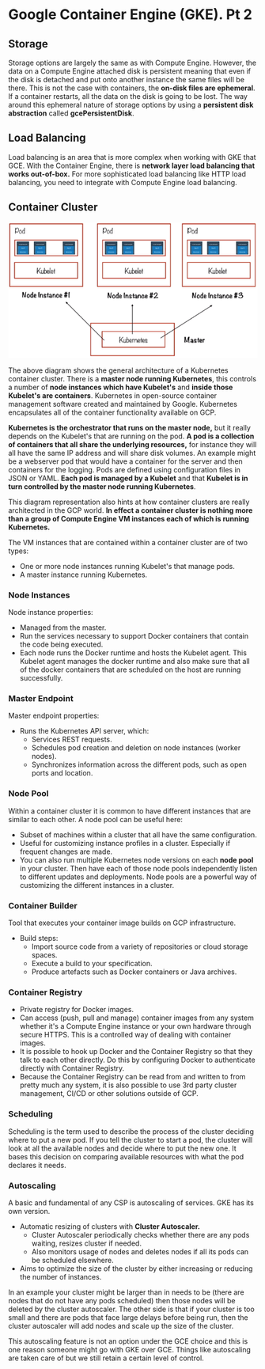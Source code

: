 # Google Container Engine (GKE). Pt 2

## Storage

Storage options are largely the same as with Compute Engine. However, the data on a Compute Engine attached disk is persistent meaning that even if the disk is detached and put onto another instance the same files will be there.
This is not the case with containers, the **on-disk files are ephemeral**. If a container restarts, all the data on the disk is going to be lost. The way around this ephemeral nature of storage options by using a **persistent disk abstraction** called **gcePersistentDisk**. 

## Load Balancing

Load balancing is an area that is more complex when working with GKE that GCE.
With the Container Engine, there is **network layer load balancing that works out-of-box.** For more sophisticated load balancing like HTTP load balancing, you need to integrate with Compute Engine load balancing.

## Container Cluster

![master_node_and_pods.png](attachments/287d7d59.png)

The above diagram shows the general architecture of a Kubernetes container cluster. There is a **master node running Kubernetes**, this controls a number of **node instances which have Kubelet's** and **inside those Kubelet's are containers**. Kubernetes in open-source container management software created and maintained by Google. Kubernetes encapsulates all of the container functionality available on GCP.

**Kubernetes is the orchestrator that runs on the master node,** but it really depends on the Kubelet's that are running on the pod. **A pod is a collection of containers that all share the underlying resources,** for instance they will all have the same IP address and will share disk volumes. An example might be a webserver pod that would have a container for the server and then containers for the logging. Pods are defined using configuration files in JSON or YAML. **Each pod is managed by a Kubelet** and that **Kubelet is in turn controlled by the master node running Kubernetes**.

This diagram representation also hints at how container clusters are really architected in the GCP world. **In effect a container cluster is nothing more than a group of Compute Engine VM instances each of which is running Kubernetes.**

The VM instances that are contained within a container cluster are of two types:
 - One or more node instances running Kubelet's that manage pods.
 - A master instance running Kubernetes.


### Node Instances

Node instance properties:

 - Managed from the master.
 - Run the services necessary to support Docker containers that contain the code being executed.
 - Each node runs the Docker runtime and hosts the Kubelet agent. This Kubelet agent manages the docker runtime and also make sure that all of the docker containers that are scheduled on the host are running successfully.


### Master Endpoint

Master endpoint properties:

 - Runs the Kubernetes API server, which:
    - Services REST requests.
    - Schedules pod creation and deletion on node instances (worker nodes).
    - Synchronizes information across the different pods, such as open ports and location.


### Node Pool

Within a container cluster it is common to have different instances that are similar to each other. A node pool can be useful here:

 - Subset of machines within a cluster that all have the same configuration.
 - Useful for customizing instance profiles in a cluster. Especially if frequent changes are made.
 - You can also run multiple Kubernetes node versions on each **node pool** in your cluster. Then have each of those node pools independently listen to different updates and deployments. Node pools are a powerful way of customizing the different instances in a cluster.


### Container Builder

Tool that executes your container image builds on GCP infrastructure. 
 - Build steps:
    - Import source code from a variety of repositories or cloud storage spaces.
    - Execute a build to your specification.
    - Produce artefacts such as Docker containers or Java archives.


### Container Registry

 - Private registry for Docker images.
 - Can access (push, pull and manage) container images from any system whether it's a Compute Engine instance or your own hardware through secure HTTPS. This is a controlled way of dealing with container images.
 - It is possible to hook up Docker and the Container Registry so that they talk to each other directly. Do this by configuring Docker to authenticate directly with Container Registry.
 - Because the Container Registry can be read from and written to from pretty much any system, it is also possible to use 3rd party cluster management, CI/CD or other solutions outside of GCP.




### Scheduling

Scheduling is the term used to describe the process of the cluster deciding where to put a new pod. If you tell the cluster to start a pod, the cluster will look at all the available nodes and decide where to put the new one. It bases this decision on comparing available resources with what the pod declares it needs.

### Autoscaling 

A basic and fundamental of any CSP is autoscaling of services. GKE has its own version.

 - Automatic resizing of clusters with **Cluster Autoscaler.**
    - Cluster Autoscaler periodically checks whether there are any pods waiting, resizes cluster if needed.
    - Also monitors usage of nodes and deletes nodes if all its pods can be scheduled elsewhere.
 - Aims to optimize the size of the cluster by either increasing or reducing the number of instances.

In an example your cluster might be larger than in needs to be (there are nodes that do not have any pods scheduled) then those nodes will be deleted by the cluster autoscaler. The other side is that if your cluster is too small and there are pods that face large delays before being run, then the cluster autoscaler will add nodes and scale up the size of the cluster.

This autoscaling feature is not an option under the GCE choice and this is one reason someone might go with GKE over GCE. Things like autoscaling are taken care of but we still retain a certain level of control.